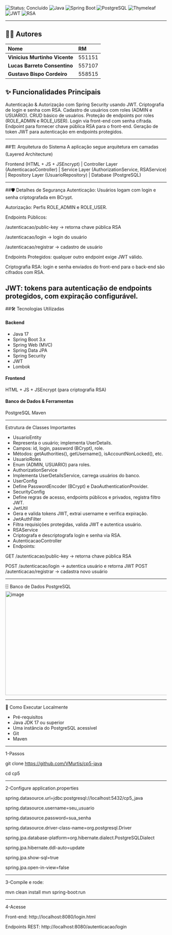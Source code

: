 ![Status: Concluído](https://img.shields.io/badge/status-concluído-green)
![Java](https://img.shields.io/badge/Java-21-blue?logo=openjdk)
![Spring Boot](https://img.shields.io/badge/Spring%20Boot-3.x-green?logo=spring)
![PostgreSQL](https://img.shields.io/badge/PostgreSQL-15-blue?logo=postgresql)
![Thymeleaf](https://img.shields.io/badge/Thymeleaf-Frontend-green?logo=thymeleaf)
![JWT](https://img.shields.io/badge/JWT-Security-yellow)
![RSA](https://img.shields.io/badge/RSA-Criptografia-orange)

---

## 🧑‍💻 Autores

<div align="center">

| Nome | RM |
| :--- | :--- |
| **Vinicius Murtinho Vicente** | 551151 |
| **Lucas Barreto Consentino** | 557107 |
| **Gustavo Bispo Cordeiro** | 558515 |

</div>

## ✨ Funcionalidades Principais

Autenticação & Autorização com Spring Security usando JWT.
Criptografia de login e senha com RSA.
Cadastro de usuários com roles (ADMIN e USUARIO).
CRUD básico de usuários.
Proteção de endpoints por roles (ROLE_ADMIN e ROLE_USER).
Login via front-end com senha cifrada.
Endpoint para fornecer chave pública RSA para o front-end.
Geração de token JWT para autenticação em endpoints protegidos.

---

##🏗️ Arquitetura do Sistema
A aplicação segue arquitetura em camadas (Layered Architecture)

Frontend (HTML + JS + JSEncrypt)
      |
Controller Layer (AutenticacaoController)
      |
Service Layer (AuthorizationService, RSAService)
      |
Repository Layer (UsuarioRepository)
      |
Database (PostgreSQL)

---
##🛡️ Detalhes de Segurança
Autenticação: Usuários logam com login e senha criptografada em BCrypt.

Autorização: Perfis ROLE_ADMIN e ROLE_USER.

Endpoints Públicos:

/autenticacao/public-key → retorna chave pública RSA

/autenticacao/login → login do usuário

/autenticacao/registrar → cadastro de usuário

Endpoints Protegidos: qualquer outro endpoint exige JWT válido.

Criptografia RSA: login e senha enviados do front-end para o back-end são cifrados com RSA.

JWT: tokens para autenticação de endpoints protegidos, com expiração configurável.
---

##🛠️ Tecnologias Utilizadas
#### **Backend**

* Java 17
* Spring Boot 3.x
* Spring Web (MVC)
* Spring Data JPA
* Spring Security
* JWT
* Lombok

#### **Frontend**
HTML + JS + JSEncrypt (para criptografia RSA)

#### **Banco de Dados & Ferramentas**
PostgreSQL
Maven

---
Estrutura de Classes Importantes
* UsuarioEntity
* Representa o usuário; implementa UserDetails.
* Campos: id, login, password (BCrypt), role.
* Métodos: getAuthorities(), getUsername(), isAccountNonLocked(), etc.
* UsuarioRoles
* Enum (ADMIN, USUARIO) para roles.
* AuthorizationService
* Implementa UserDetailsService, carrega usuários do banco.
* UserConfig
* Define PasswordEncoder (BCrypt) e DaoAuthenticationProvider.
* SecurityConfig
* Define regras de acesso, endpoints públicos e privados, registra filtro JWT.
* JwtUtil
* Gera e valida tokens JWT, extrai username e verifica expiração.
* JwtAuthFilter
* Filtra requisições protegidas, valida JWT e autentica usuário.
* RSAService
* Criptografa e descriptografa login e senha via RSA.
* AutenticacaoController
* Endpoints:

GET /autenticacao/public-key → retorna chave pública RSA

POST /autenticacao/login → autentica usuário e retorna JWT
POST /autenticacao/registrar → cadastra novo usuário

---

<div>
  🗄️ Banco de Dados PostgreSQL
  
<img width="984" height="325" alt="image" src="https://github.com/user-attachments/assets/e1d3a43b-d32a-48e8-a032-9c9e0f57272f" />


</div>

---
🚀 Como Executar Localmente

* Pré-requisitos
* Java JDK 17 ou superior
* Uma instância do PostgreSQL acessível
* Git
* Maven
---
1-Passos

  
  git clone https://github.com/VMurtis/cp5-java
  
  cd cp5

---

2-Configure application.properties

spring.datasource.url=jdbc:postgresql://localhost:5432/cp5_java

spring.datasource.username=seu_usuario

spring.datasource.password=sua_senha

spring.datasource.driver-class-name=org.postgresql.Driver

spring.jpa.database-platform=org.hibernate.dialect.PostgreSQLDialect

spring.jpa.hibernate.ddl-auto=update

spring.jpa.show-sql=true

spring.jpa.open-in-view=false


---
3-Compile e rode:

  mvn clean install
  mvn spring-boot:run

---
4-Acesse

  Front-end: http://localhost:8080/login.html

Endpoints REST: http://localhost:8080/autenticacao/login





